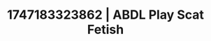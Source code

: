 ---
categories:
- Midnight fantasy
- Tasteful nudity
- Lip biting
- Non-binary beauty
- Hands behind back
image: /assets/images/1747183323862.webp
layout: post
seo:
  description: Featured content with high-quality ABDL Play, Scat Fetish. HD images
    available.
  keywords: ABDL Play, Scat Fetish
  og_image: /assets/images/1747183323862.webp
  schema_type: VisualArtwork
tags:
- ABDL Play
- '#1747183323862'
- Scat Fetish
title: 1747183323862 | ABDL Play Scat Fetish
---